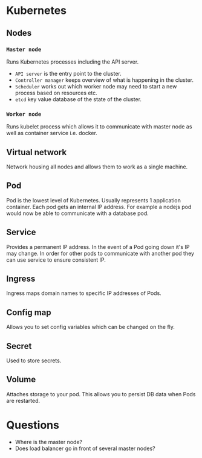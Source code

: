 # Kubernetes

## Nodes

### `Master node` 
Runs Kubernetes processes including the API server.

- `API server` is the entry point to the cluster.
- `Controller manager` keeps overview of what is happening in the cluster.
- `Scheduler` works out which worker node may need to start a new process based on resources etc.
- `etcd` key value database of the state of the cluster.

### `Worker node` 
Runs kubelet process which allows it to communicate with master node as well as container service i.e. docker.

## Virtual network
Network housing all nodes and allows them to work as a single machine.

## Pod
Pod is the lowest level of Kubernetes. Usually represents 1 application container. Each pod gets an internal IP address. For example a nodejs pod would now be able to communicate with a database pod.

## Service
Provides a permanent IP address. In the event of a Pod going down it's IP may change. In order for other pods to communicate with another pod they can use service to ensure consistent IP.

## Ingress
Ingress maps domain names to specific IP addresses of Pods.

## Config map
Allows you to set config variables which can be changed on the fly.

## Secret
Used to store secrets.

## Volume
Attaches storage to your pod. This allows you to persist DB data when Pods are restarted.


# Questions
- Where is the master node?
- Does load balancer go in front of several master nodes?